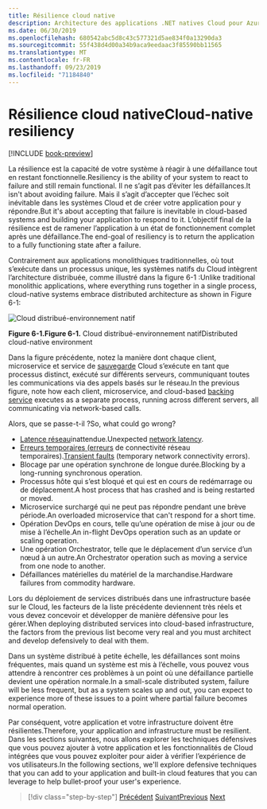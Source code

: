 ```yaml
---
title: Résilience cloud native
description: Architecture des applications .NET natives Cloud pour Azure | Résilience native du Cloud
ms.date: 06/30/2019
ms.openlocfilehash: 680542abc5d8c43c577321d5ae834f0a13290da3
ms.sourcegitcommit: 55f438d4d00a34b9aca9eedaac3f85590bb11565
ms.translationtype: MT
ms.contentlocale: fr-FR
ms.lasthandoff: 09/23/2019
ms.locfileid: "71184840"
---
```

# <a name="cloud-native-resiliency"></a><span data-ttu-id="d78f0-103">Résilience cloud native</span><span class="sxs-lookup"><span data-stu-id="d78f0-103">Cloud-native resiliency</span></span>

[!INCLUDE [book-preview](../../../includes/book-preview.md)]

<span data-ttu-id="d78f0-104">La résilience est la capacité de votre système à réagir à une défaillance tout en restant fonctionnelle.</span><span class="sxs-lookup"><span data-stu-id="d78f0-104">Resiliency is the ability of your system to react to failure and still remain functional.</span></span> <span data-ttu-id="d78f0-105">Il ne s’agit pas d’éviter les défaillances.</span><span class="sxs-lookup"><span data-stu-id="d78f0-105">It isn't about avoiding failure.</span></span> <span data-ttu-id="d78f0-106">Mais il s’agit d’accepter que l’échec soit inévitable dans les systèmes Cloud et de créer votre application pour y répondre.</span><span class="sxs-lookup"><span data-stu-id="d78f0-106">But it's about accepting that failure is inevitable in cloud-based systems and building your application to respond to it.</span></span> <span data-ttu-id="d78f0-107">L’objectif final de la résilience est de ramener l’application à un état de fonctionnement complet après une défaillance.</span><span class="sxs-lookup"><span data-stu-id="d78f0-107">The end-goal of resiliency is to return the application to a fully functioning state after a failure.</span></span>

<span data-ttu-id="d78f0-108">Contrairement aux applications monolithiques traditionnelles, où tout s’exécute dans un processus unique, les systèmes natifs du Cloud intègrent l’architecture distribuée, comme illustré dans la figure 6-1 :</span><span class="sxs-lookup"><span data-stu-id="d78f0-108">Unlike traditional monolithic applications, where everything runs together in a single process, cloud-native systems embrace distributed architecture as shown in Figure 6-1:</span></span>

![Cloud distribué-environnement natif](./media/distributed-cloud-native-environment.png)

<span data-ttu-id="d78f0-110">**Figure 6-1.**</span><span class="sxs-lookup"><span data-stu-id="d78f0-110">**Figure 6-1.**</span></span> <span data-ttu-id="d78f0-111">Cloud distribué-environnement natif</span><span class="sxs-lookup"><span data-stu-id="d78f0-111">Distributed cloud-native environment</span></span>

<span data-ttu-id="d78f0-112">Dans la figure précédente, notez la manière dont chaque client, microservice et service de [sauvegarde](https://12factor.net/backing-services) Cloud s’exécute en tant que processus distinct, exécuté sur différents serveurs, communiquant toutes les communications via des appels basés sur le réseau.</span><span class="sxs-lookup"><span data-stu-id="d78f0-112">In the previous figure, note how each client, microservice, and cloud-based [backing service](https://12factor.net/backing-services) executes as a separate process, running across different servers, all communicating via network-based calls.</span></span>

<span data-ttu-id="d78f0-113">Alors, que se passe-t-il ?</span><span class="sxs-lookup"><span data-stu-id="d78f0-113">So, what could go wrong?</span></span>

- <span data-ttu-id="d78f0-114">[Latence réseau](https://www.techopedia.com/definition/8553/network-latency)inattendue.</span><span class="sxs-lookup"><span data-stu-id="d78f0-114">Unexpected [network latency](https://www.techopedia.com/definition/8553/network-latency).</span></span>
- <span data-ttu-id="d78f0-115">[Erreurs temporaires (erreurs](https://docs.microsoft.com/azure/architecture/best-practices/transient-faults) de connectivité réseau temporaires).</span><span class="sxs-lookup"><span data-stu-id="d78f0-115">[Transient faults](https://docs.microsoft.com/azure/architecture/best-practices/transient-faults) (temporary network connectivity errors).</span></span>
- <span data-ttu-id="d78f0-116">Blocage par une opération synchrone de longue durée.</span><span class="sxs-lookup"><span data-stu-id="d78f0-116">Blocking by a long-running synchronous operation.</span></span>
- <span data-ttu-id="d78f0-117">Processus hôte qui s’est bloqué et qui est en cours de redémarrage ou de déplacement.</span><span class="sxs-lookup"><span data-stu-id="d78f0-117">A host process that has crashed and is being restarted or moved.</span></span>
- <span data-ttu-id="d78f0-118">Microservice surchargé qui ne peut pas répondre pendant une brève période.</span><span class="sxs-lookup"><span data-stu-id="d78f0-118">An overloaded microservice that can't respond for a short time.</span></span>
- <span data-ttu-id="d78f0-119">Opération DevOps en cours, telle qu’une opération de mise à jour ou de mise à l’échelle.</span><span class="sxs-lookup"><span data-stu-id="d78f0-119">An in-flight DevOps operation such as an update or scaling operation.</span></span>
- <span data-ttu-id="d78f0-120">Une opération Orchestrator, telle que le déplacement d’un service d’un nœud à un autre.</span><span class="sxs-lookup"><span data-stu-id="d78f0-120">An Orchestrator operation such as moving a service from one node to another.</span></span>
- <span data-ttu-id="d78f0-121">Défaillances matérielles du matériel de la marchandise.</span><span class="sxs-lookup"><span data-stu-id="d78f0-121">Hardware failures from commodity hardware.</span></span>

<span data-ttu-id="d78f0-122">Lors du déploiement de services distribués dans une infrastructure basée sur le Cloud, les facteurs de la liste précédente deviennent très réels et vous devez concevoir et développer de manière défensive pour les gérer.</span><span class="sxs-lookup"><span data-stu-id="d78f0-122">When deploying distributed services into cloud-based infrastructure, the factors from the previous list become very real and you must architect and develop defensively to deal with them.</span></span>

<span data-ttu-id="d78f0-123">Dans un système distribué à petite échelle, les défaillances sont moins fréquentes, mais quand un système est mis à l’échelle, vous pouvez vous attendre à rencontrer ces problèmes à un point où une défaillance partielle devient une opération normale.</span><span class="sxs-lookup"><span data-stu-id="d78f0-123">In a small-scale distributed system, failure will be less frequent, but as a system scales up and out, you can expect to experience more of these issues to a point where partial failure becomes normal operation.</span></span>

<span data-ttu-id="d78f0-124">Par conséquent, votre application et votre infrastructure doivent être résilientes.</span><span class="sxs-lookup"><span data-stu-id="d78f0-124">Therefore, your application and infrastructure must be resilient.</span></span> <span data-ttu-id="d78f0-125">Dans les sections suivantes, nous allons explorer les techniques défensives que vous pouvez ajouter à votre application et les fonctionnalités de Cloud intégrées que vous pouvez exploiter pour aider à vérifier l’expérience de vos utilisateurs.</span><span class="sxs-lookup"><span data-stu-id="d78f0-125">In the following sections, we'll explore defensive techniques that you can add to your application and built-in cloud features that you can leverage to help bullet-proof your user's experience.</span></span>

>[!div class="step-by-step"]
><span data-ttu-id="d78f0-126">[Précédent](azure-data-storage.md)
>[Suivant](application-resiliency-patterns.md)</span><span class="sxs-lookup"><span data-stu-id="d78f0-126">[Previous](azure-data-storage.md)
[Next](application-resiliency-patterns.md)</span></span>

